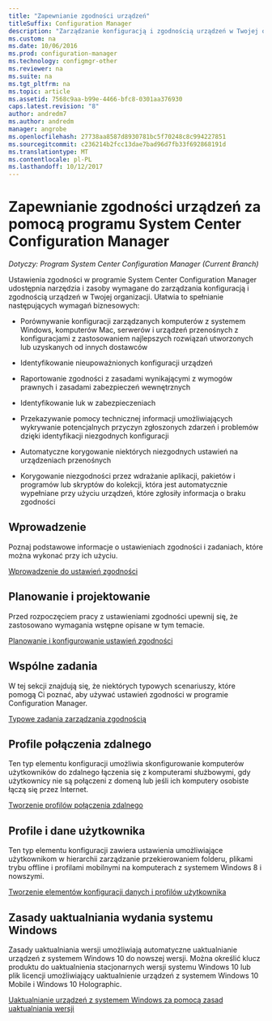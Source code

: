 ```yaml
---
title: "Zapewnianie zgodności urządzeń"
titleSuffix: Configuration Manager
description: "Zarządzanie konfiguracją i zgodnością urządzeń w Twojej organizacji za pomocą programu System Center Configuration Manager."
ms.custom: na
ms.date: 10/06/2016
ms.prod: configuration-manager
ms.technology: configmgr-other
ms.reviewer: na
ms.suite: na
ms.tgt_pltfrm: na
ms.topic: article
ms.assetid: 7568c9aa-b99e-4466-bfc8-0301aa376930
caps.latest.revision: "8"
author: andredm7
ms.author: andredm
manager: angrobe
ms.openlocfilehash: 27738aa8587d8930781bc5f70248c8c994227851
ms.sourcegitcommit: c236214b2fcc13dae7bad96d7fb33f692868191d
ms.translationtype: MT
ms.contentlocale: pl-PL
ms.lasthandoff: 10/12/2017
---
```

# <a name="ensure-device-compliance-with-system-center-configuration-manager"></a>Zapewnianie zgodności urządzeń za pomocą programu System Center Configuration Manager

*Dotyczy: Program System Center Configuration Manager (Current Branch)*

Ustawienia zgodności w programie System Center Configuration Manager udostępnia narzędzia i zasoby wymagane do zarządzania konfiguracją i zgodnością urządzeń w Twojej organizacji. Ułatwia to spełnianie następujących wymagań biznesowych:  

-   Porównywanie konfiguracji zarządzanych komputerów z systemem Windows, komputerów Mac, serwerów i urządzeń przenośnych z konfiguracjami z zastosowaniem najlepszych rozwiązań utworzonych lub uzyskanych od innych dostawców  

-   Identyfikowanie nieupoważnionych konfiguracji urządzeń  

-   Raportowanie zgodności z zasadami wynikającymi z wymogów prawnych i zasadami zabezpieczeń wewnętrznych  

-   Identyfikowanie luk w zabezpieczeniach  

-   Przekazywanie pomocy technicznej informacji umożliwiających wykrywanie potencjalnych przyczyn zgłoszonych zdarzeń i problemów dzięki identyfikacji niezgodnych konfiguracji  

-   Automatyczne korygowanie niektórych niezgodnych ustawień na urządzeniach przenośnych  

-   Korygowanie niezgodności przez wdrażanie aplikacji, pakietów i programów lub skryptów do kolekcji, która jest automatycznie wypełniane przy użyciu urządzeń, które zgłosiły informacja o braku zgodności  


## <a name="get-started"></a>Wprowadzenie  
 Poznaj podstawowe informacje o ustawieniach zgodności i zadaniach, które można wykonać przy ich użyciu.  

 [Wprowadzenie do ustawień zgodności](../../compliance/get-started/get-started-with-compliance-settings.md)  

## <a name="plan-and-design"></a>Planowanie i projektowanie  
 Przed rozpoczęciem pracy z ustawieniami zgodności upewnij się, że zastosowano wymagania wstępne opisane w tym temacie.  

 [Planowanie i konfigurowanie ustawień zgodności](../../compliance/plan-design/plan-for-and-configure-compliance-settings.md)  

## <a name="common-tasks"></a>Wspólne zadania  
 W tej sekcji znajdują się, że niektórych typowych scenariuszy, które pomogą Ci poznać, aby używać ustawień zgodności w programie Configuration Manager.  

 [Typowe zadania zarządzania zgodnością](../../compliance/plan-design/common-tasks-for-managing-compliance.md)  

## <a name="remote-connection-profiles"></a>Profile połączenia zdalnego  
 Ten typ elementu konfiguracji umożliwia skonfigurowanie komputerów użytkowników do zdalnego łączenia się z komputerami służbowymi, gdy użytkownicy nie są połączeni z domeną lub jeśli ich komputery osobiste łączą się przez Internet.  

 [Tworzenie profilów połączenia zdalnego](/sccm/compliance/deploy-use/create-remote-connection-profiles)  

## <a name="user-data-and-profiles"></a>Profile i dane użytkownika  
 Ten typ elementu konfiguracji zawiera ustawienia umożliwiające użytkownikom w hierarchii zarządzanie przekierowaniem folderu, plikami trybu offline i profilami mobilnymi na komputerach z systemem Windows 8 i nowszymi.  

 [Tworzenie elementów konfiguracji danych i profilów użytkownika](/sccm/compliance/deploy-use/create-user-data-and-profiles-configuration-items)  

## <a name="windows-edition-upgrade-policy"></a>Zasady uaktualniania wydania systemu Windows  
 Zasady uaktualniania wersji umożliwiają automatyczne uaktualnianie urządzeń z systemem Windows 10 do nowszej wersji. Można określić klucz produktu do uaktualnienia stacjonarnych wersji systemu Windows 10 lub plik licencji umożliwiający uaktualnienie urządzeń z systemem Windows 10 Mobile i Windows 10 Holographic.  

 [Uaktualnianie urządzeń z systemem Windows za pomocą zasad uaktualniania wersji](/sccm/compliance/deploy-use/upgrade-windows-version)  
